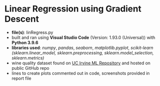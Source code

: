 # Linear Regression using Gradient Descent

- **file(s)**: linRegress.py
- built and ran using **Visual Studio Code** (Version: 1.93.0 (Universal)) with **Python 3.9.6**
- **libraries used**: *numpy*, *pandas*, *seaborn*, *matplotlib.pyplot*, *scikit-learn (sklearn.linear_model, sklearn.preprocessing, sklearn.model_selection, sklearn.metrics)*
- wine quality dataset found on [UC Irvine ML Repository](https://archive.ics.uci.edu/dataset/186/wine+quality) and hosted on public GitHub repo
- lines to create plots commented out in code, screenshots provided in report file
